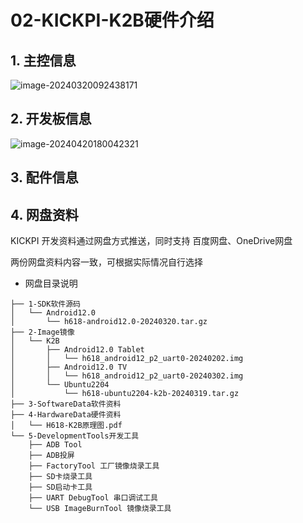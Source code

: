 # 02-KICKPI-K2B硬件介绍





## 1. 主控信息

![image-20240320092438171](http://tanzhtanzh.oss-cn-shenzhen.aliyuncs.com/img/image-20240320092438171.png)





## 2. 开发板信息

![image-20240420180042321](http://tanzhtanzh.oss-cn-shenzhen.aliyuncs.com/img/image-20240420180042321.png)



## 3. 配件信息







## 4. 网盘资料

KICKPI 开发资料通过网盘方式推送，同时支持 百度网盘、OneDrive网盘

两份网盘资料内容一致，可根据实际情况自行选择



* 网盘目录说明

```
├── 1-SDK软件源码
│   └── Android12.0
│       └── h618-android12.0-20240320.tar.gz
├── 2-Image镜像
│   └── K2B
│       ├── Android12.0 Tablet
│       │   └── h618_android12_p2_uart0-20240202.img
│       ├── Android12.0 TV
│       │   └── h618_android12_p2_uart0-20240302.img
│       └── Ubuntu2204
│           └── h618-ubuntu2204-k2b-20240319.tar.gz
├── 3-SoftwareData软件资料
├── 4-HardwareData硬件资料
│   └── H618-K2B原理图.pdf
└── 5-DevelopmentTools开发工具
    ├── ADB Tool
    ├── ADB投屏
    ├── FactoryTool 工厂镜像烧录工具
    ├── SD卡烧录工具
    ├── SD启动卡工具
    ├── UART DebugTool 串口调试工具
    └── USB ImageBurnTool 镜像烧录工具
```



